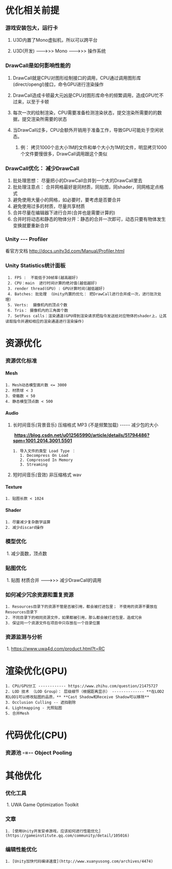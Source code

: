 # 优化相关前提



### 游戏安装包大，运行卡

1. U3D内置了Mono虚拟机，所以可以跨平台

2. U3D(开发) --->>> Mono --->>> 操作系统

### DrawCall是如何影响性能的

 1. DrawCall就是CPU对图形绘制接口的调用，CPU通过调用图形库(direct/opengl)接口，命令GPU进行渲染操作

 2. DrawCall造成卡顿最大元凶是CPU对图形库命令的频繁调用，造成GPU忙不过来，以至于卡顿

 3. 每次一次的绘制渲染，CPU需要准备检测渲染状态，提交渲染所需要的的数据，提交渲染所需要的状态

 4. 当DrawCall过多，CPU会额外开销用于准备工作，导致GPU可能处于空闲状态。

     1. 例： 拷贝1000个总大小1M的文件和单个大小为1M的文件，明显拷贝1000个文件要慢很多，DrawCall调用跟这个类似

        

### DrawCall优化：  减少DrawCall

1. 批处理思想： 尽量把小的DrawCall合并到一个大的DrawCall里去
2. 批处理注意点： 合并网格最好是同材质，同贴图，同shader，同网格定点格式
3. 避免使用大量小的网格，如必要时，要考虑是否要合并
4. 避免使用过多的材质，尽量共享材质
5. 合并尽量在编辑器下进行合并(合并也是需要计算的)
6. 合并时将动态和静态的物体分开：静态的合并一次即可，动态只要有物体发生变换就要重新合并



### Unity --- Profiler

看官方文档  http://docs.unity3d.com/Manual/Profiler.html

### Unity Statistics统计面板

	 1. FPS :  不能低于30帧率(越高越好)
	 2. CPU：main  进行时间计算的绝对值(越低越好) 
	 3. render thread(GPU) : GPU计算时间(越低越好) 
	 4. Batches: 批处理 （Unity内置的优化： 把DrawCall进行合并成一次，进行批次处理）
	 5. Verts:  摄像机内的顶点个数
	 6. Tris： 摄像机内的三角面个数
	 7. SetPass calls：渲染通道(GPU得到渲染请求把指令发送给对应物体的shader上，让其读取指令并通知相应的渲染通道进行渲染操作)



# 资源优化



### 资源优化标准

#### Mesh

	1. Mesh动态模型面片数 <= 3000
	2. 材质球 < 3
	3. 骨骼数 < 50
	4. 静态模型顶点数 < 500

#### Audio

   1. 长时间音乐(背景音乐) 压缩格式 MP3 (不是频繁加载)  ----- 减少包的大小

      ​    **https://blog.csdn.net/u012565990/article/details/51794486?spm=1001.2014.3001.5501**

          1. 导入文件的类型 Load Type ：
             1. Decompress On Load
             2. Compressed In Memory
             3. Streaming

   2. 短时间音乐(音效) 非压缩格式  wav  

#### Texture

 	1. 贴图长款 < 1024

#### Shader

	1. 尽量减少复杂数学运算
	2. 减少discard操作

### 模型优化

​	1. 减少面数，顶点数

### 贴图优化

​	1. 贴图 材质合并 --->>> 减少DrawCall的调用  

### 如何减少冗余资源和重复资源

	1. Resources目录下的资源不管是否被引用，都会被打进包里； 不使用的资源不要放在Resources目录下
	2. 不同目录下的相同资源文件，如果都被引用，那么都会被打进包里，造成冗余
	3. 保证同一个资源文件在项目中只存放在一个目录位置

### 资源监测与分析

​	1. https://www.uwa4d.com/product.html?t=RC

# 渲染优化(GPU)



	1. CPU/GPU分工 ------------ https://www.zhihu.com/question/21475727
	2. LOD 技术 （LOD Group）： 层级细节（根据距离显示） -------------- **在LOD2和LOD1可以修改贴图的品质，** **Cast Shadow和Receive Shadow可以移除**
	3. Occlusion Culling -- 遮挡剔除
	4. Lightmapping - 光照贴图
	5. 合并Mesh



# 代码优化(CPU)

### 资源池 -=-- Object Pooling





# 其他优化



### 优化工具

​	1. UWA Game Optimization Toolkit



### 文章

	1. [使用Unity开发安卓游戏，应该如何进行性能优化](https://gameinstitute.qq.com/community/detail/105016)



### 编辑性能优化

	1. [Unity加快代码编译速度](http://www.xuanyusong.com/archives/4474)































​	

